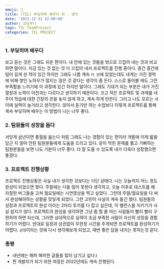 ```yaml
---
emoji: 👏
title: (TIL) 부딪히며 배우다 외 - 생각
date: '2021-12-31 22:00:00'
author: 코딩쿠니
tags: TIL TeamProject 
categories: TIL PROJECT
---
```


### 1. 부딪히며 배우다
보고 듣는 것은 그래도 쉬운 편이다. 내 안에 있는 것들을 밖으로 끄집어 내는 것과 비교하면 말이다. 지금 있는 것 없는 것 다 끄집어 내서 프로젝트를 진행 중이다. 중간 중간에 텀이 길게 쉰 적이 있긴 하지만 그래도 나름 계속 `이 씬`에 있었는데도 내게는 가진 경력에 비해 쌓인 노하우가 많지는 않은 것 같다는 생각이 좀 든다. 스스로 돌아볼 때도 그런 부족함을 느끼기에 이 과정에 있긴 하지만 말이다. 그래도 기대가 되는 부분은 내가 가진 열정과 노력이 이전과는 다르다고 생각하기 때문이다. 크고 작은 프로젝트 및 과제를 내주어 학습에 대한 긴장의 끈을 놓지 않게 하고, 계속 하게 만든다. 그리고 나도 모르는 사이에 실력이 늘거라고 생각한다. 앉아서 듣기만 하는 수업보다 이렇게 프로젝트를 통해 계속 부딪히며 배우는 이 방법이 나는 너무 좋다.

### 2. 팀원들의 성장을 돕다
서당개 삼년이면 풍월을 읊는다 처럼 그래도 나는 경험이 있는 편이라 개발에 이제 밟을 담근 지 얼마 안된 팀원분들에게 도움을 드리고 있다. 같이 막힌 문제를 풀고 기뻐하는 팀원분들을 보면 나도 기분이 너무 좋다. 더 잘 도울 수 있도록 내가 더욱더 성장했으면 좋겠다.

### 3. 프로젝트 진행상황
프로젝트 진행상황은 사실 내가 생각한 것보다는 더딘 상태다. 나는 오늘까지 어느 정도 완성이 되었으면 했다. 주말에는 다들 많이 못한다 생각하고, 오늘 이후로 테스트를 해 자잘한 버그들을 고쳐 월요일에는 시연영상을 찍고 싶었다. 그런데 주말/월요일을 다 써서 완성해야하는 상황을 맞닿게 되었다. 그런 고민이 사실이 계속 들긴 했다. 팀원들의 성장과 프로젝트의 완성 이라는 2마리 토끼를 다 잡고 싶은데, 이 밸런스를 지키기가 사실 쉽지가 않다. 프로젝트의 완성을 생각하면 그냥 좀 할 줄 아는 사람들이 빨리 빨리 구현하여 하면 되는데, 그러면 상대적으로 실력이 조금 부족한 사람이 자신의 성장을 경험하기가 어렵다. 반대로 일정과 상관없이 무한정 시간을 주게되면 프로젝트를 완성하기가 어렵다. `균형`이라는 것에 다시 생각해보게 되었고, 매번 좋은 답을 내지는 못하는것 같다.

### 총평
* 내년에는 해피 해피한 글들을 많이 남기고 싶다:)
* 찐 개발자가 되기 위한 여정은 2022년에도 계속 진행된다.

```toc
```